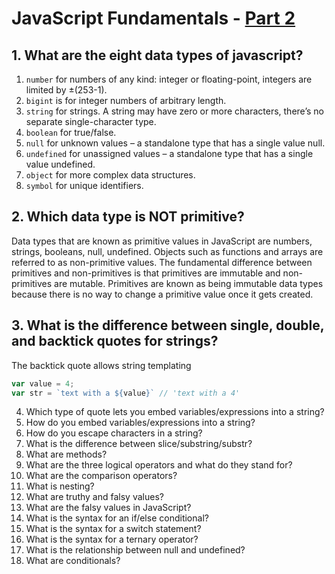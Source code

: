 # JavaScript Fundamentals - [Part 2](https://www.theodinproject.com/courses/foundations/lessons/fundamentals-part-2) 

## 1. What are the eight data types of javascript?
1. `number` for numbers of any kind: integer or floating-point, integers are limited by ±(253-1).
2. `bigint` is for integer numbers of arbitrary length.
3. `string` for strings. A string may have zero or more characters, there’s no separate single-character type.
4. `boolean` for true/false.
5. `null` for unknown values – a standalone type that has a single value null.
6. `undefined` for unassigned values – a standalone type that has a single value undefined.
7. `object` for more complex data structures.
8. `symbol` for unique identifiers.

## 2. Which data type is NOT primitive?
Data types that are known as primitive values in JavaScript are numbers, strings, booleans, null, undefined. Objects such as functions and arrays are referred to as non-primitive values. The fundamental difference between primitives and non-primitives is that primitives are immutable and non-primitives are mutable.
Primitives are known as being immutable data types because there is no way to change a primitive value once it gets created.

## 3. What is the difference between single, double, and backtick quotes for strings?
The backtick quote allows string templating
```js
var value = 4;
var str = `text with a ${value}` // 'text with a 4'
```
4. Which type of quote lets you embed variables/expressions into a string?
5. How do you embed variables/expressions into a string?
6. How do you escape characters in a string?
7. What is the difference between slice/substring/substr?
8. What are methods?
9. What are the three logical operators and what do they stand for?
10. What are the comparison operators?
11. What is nesting?
12. What are truthy and falsy values?
13. What are the falsy values in JavaScript?
14. What is the syntax for an if/else conditional?
15. What is the syntax for a switch statement?
16. What is the syntax for a ternary operator?
17. What is the relationship between null and undefined?
18. What are conditionals?
